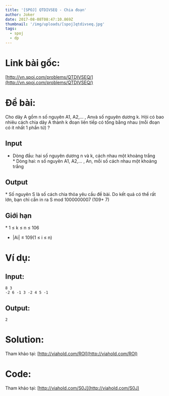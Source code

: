 ```yaml
---
title: '[SPOJ] QTDIVSEQ - Chia đoạn'
author: Joker
date: 2017-08-08T08:47:10.869Z
thumbnail: '/img/uploads/[spoj]qtdivseq.jpg'
tags:
  - spoj
  - dp
---
```

# Link bài gốc:

[http://vn.spoj.com/problems/QTDIVSEQ/](http://vn.spoj.com/problems/QTDIVSEQ/)

# Đề bài:

Cho dãy A gồm n số nguyên A1, A2,… , Anvà số nguyên dương k. Hỏi có bao nhiêu cách chia dãy A thành k đoạn liên tiếp có tổng bằng nhau \(mỗi đoạn có ít nhất 1 phần tử\) ?

## Input

* Dòng đầu: hai số nguyên dương n và k, cách nhau một khoảng trắng
* Dòng hai: n số nguyên A1, A2,… , An, mỗi số cách nhau một khoảng trắng

## Output

* Số nguyên S là số cách chia thỏa yêu cầu đề bài. Do kết quả có thể rất lớn, bạn chỉ cần in ra S mod 1000000007 \(109+ 7\)

## Giới hạn

* 1 ≤ k ≤ n ≤ 106
* \|Ai\| ≤ 109\(1 ≤ i ≤ n\)

# Ví dụ:

## Input:

```
8 3
-2 6 -1 3 -2 4 5 -1
```

## Output:

```
2
```

# Solution:

Tham khảo tại: [http://viahold.com/ROl](http://viahold.com/ROl)

# Code:

Tham khảo tại: [http://viahold.com/S0J](http://viahold.com/S0J)





